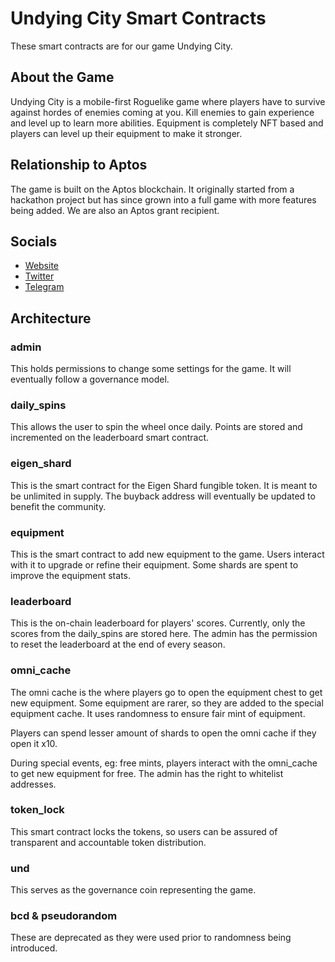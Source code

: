 # Undying City Smart Contracts
These smart contracts are for our game Undying City.

## About the Game
Undying City is a mobile-first Roguelike game where players have to survive against hordes of enemies coming at you. Kill enemies to gain experience and level up to learn more abilities.
Equipment is completely NFT based and players can level up their equipment to make it stronger.

## Relationship to Aptos
The game is built on the Aptos blockchain. It originally started from a hackathon project but has since grown into a full game with more features being added. We are also an Aptos grant recipient.

## Socials
- [Website](https://undyingcity.zabavalabs.com)
- [Twitter](https://twitter.com/UndyingCity)
- [Telegram](https://t.me/ZabavaCommunity/27676)

## Architecture

### admin
This holds permissions to change some settings for the game. It will eventually follow a governance model.

### daily_spins
This allows the user to spin the wheel once daily. Points are stored and incremented on the leaderboard smart contract.

### eigen_shard
This is the smart contract for the Eigen Shard fungible token. It is meant to be unlimited in supply. The buyback address will eventually be updated to benefit the community.

### equipment
This is the smart contract to add new equipment to the game. Users interact with it to upgrade or refine their equipment. Some shards are spent to improve the equipment stats.

### leaderboard
This is the on-chain leaderboard for players' scores. Currently, only the scores from the daily_spins are stored here. The admin has the permission to reset the leaderboard at the end of every season.

### omni_cache
The omni cache is the where players go to open the equipment chest to get new equipment. Some equipment are rarer, so they are added to the special equipment cache. It uses randomness to ensure fair mint of equipment.

Players can spend lesser amount of shards to open the omni cache if they open it x10. 

During special events, eg: free mints, players interact with the omni_cache to get new equipment for free. The admin has the right to whitelist addresses.

### token_lock
This smart contract locks the tokens, so users can be assured of transparent and accountable token distribution.

### und
This serves as the governance coin representing the game. 

### bcd & pseudorandom
These are deprecated as they were used prior to randomness being introduced.